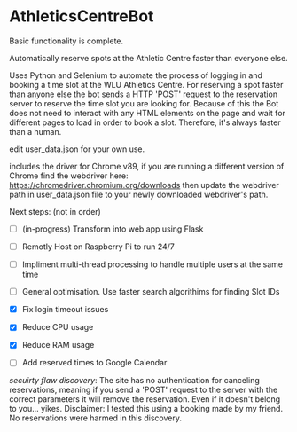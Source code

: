 # AthleticsCentreBot
Basic functionality is complete.

Automatically reserve spots at the Athletic Centre faster than everyone else.

Uses Python and Selenium to automate the process of logging in and booking a time slot at the WLU Athletics Centre.
For reserving a spot faster than anyone else the bot sends a HTTP 'POST' request to the reservation server to reserve the time slot you are looking for.
Because of this the Bot does not need to interact with any HTML elements on the page and wait for different pages to load in order to book a slot.
Therefore, it's always faster than a human.

edit user_data.json for your own use.

includes the driver for Chrome v89, if you are running a different version of Chrome find the webdriver here: https://chromedriver.chromium.org/downloads then update the webdriver path in user_data.json file to your newly downloaded webdriver's path.



Next steps: (not in order)
 - [ ] (in-progress) Transform into web app using Flask
 - [ ] Remotly Host on Raspberry Pi to run 24/7
 - [ ] Impliment multi-thread processing to handle multiple users at the same time
 - [ ] General optimisation. Use faster search algorithims for finding Slot IDs
 - [x] Fix login timeout issues
 - [x] Reduce CPU usage
 - [x] Reduce RAM usage
 - [ ] Add reserved times to Google Calendar


*secuirty flaw discovery*: The site has no authentication for canceling reservations, meaning if you send a 'POST' request to the server with the correct parameters it will remove the reservation. Even if it doesn't belong to you... yikes.
Disclaimer: I tested this using a booking made by my friend. No reservations were harmed in this discovery.
